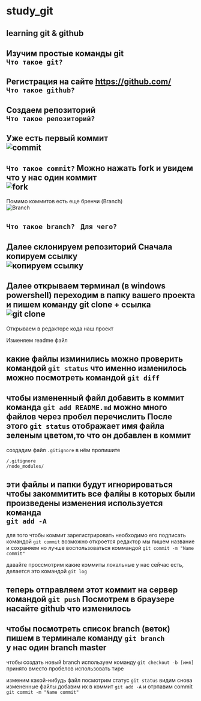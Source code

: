 # study_git
## learning git &amp; github  

Изучим простые команды git  
`Что такое git?`
---

Регистрация на сайте https://github.com/  
`Что такое github?`
--- 

Создаем репозиторий  
`Что такое репозиторий?`
--- 

Уже есть первый коммит  
![commit](http://i.imgur.com/Ny39tb7.png)
--- 
`Что такое commit?`
Можно нажать fork и увидем что у нас один коммит  
![fork](http://i.imgur.com/uPm4ziU.png)
--- 

Помимо коммитов есть еще бренчи (Branch)   
![Branch](http://i.imgur.com/It2lGTT.png) 

`Что такое branch? `
`Для чего?`
---
Далее склонируем репозиторий
Сначала копируем ссылку   
![копируем ссылку](http://i.imgur.com/baBzTBR.png) 
--- 

Далее открываем терминал (в windows powershell)
переходим в папку вашего проекта
и пишем команду
git clone + ссылка  
![git clone](http://i.imgur.com/qDElrcx.png) 
--- 

Открываем в редакторе кода наш проект

Изменяем readme файл

какие файлы изминились можно проверить командой `git status`
что именно изменилось можно посмотреть командой `git diff`
--- 

чтобы измененный файл добавить в коммит команда `git add README.md`
можно много файлов через пробел перечислить
После этого `git status` отображает имя файла зеленым цветом,то что он добавлен в коммит
--- 

создадим файл `.gitignore`
в нём пропишите  
```
/.gitignore   
/node_modules/
```

эти файлы и папки будут игнорироваться
чтобы закоммитить все фалйы в которых были произведены изменения используется команда  
`git add -A`
--- 

для того чтобы коммит зарегистрировать необходимо его подписать
командой `git commit` возможно откроется редактор мы пишем название и сохраняем
но лучше воспользоваться коммандой `git commit -m "Name commit"`

давайте проссмотрим какие коммиты локальные у нас сейчас есть, делается это командой `git log`

теперь отправляем этот коммит на сервер командой `git push`
Посмотрем в браузере насайте github что изменилось
--- 

чтобы посмотреть список branch (веток) пишем в терминале команду `git branch`  
у нас один branch master
---

чтобы создать новый branch используем команду  `git checkout -b [имя]`
принято вместо пробелов использовать тире

изменим какой-нибудь файл 
посмотрим статус `git status` видим снова измененные файлы
добавим их в коммит `git add -A`
и отрпавим commit `git commit -m "Name commit"`


